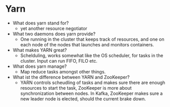 # Yarn

- What does yarn stand for?
  - yet another resource negotiator
- What two daemons does yarn provide?
  - One running in the cluster that keeps track of resources, and one on each node of the nodes that launches and monitors containers. 
- What makes YARN great?
  - Schelduling, works somewhat like the OS scheduler, for tasks in the cluster. Input can run FIFO, FILO etc.
- What does yarn manage?
  - Map reduce tasks amongst other things.
- What ist the difference between YARN and ZooKeeper?
  - YARN controls scheudling of tasks and makes sure there are enough resources to start the task, ZooKeeper is more about synchronization between nodes. In Kafka, ZooKeeper makes sure a new leader node is elected, should the current brake down.